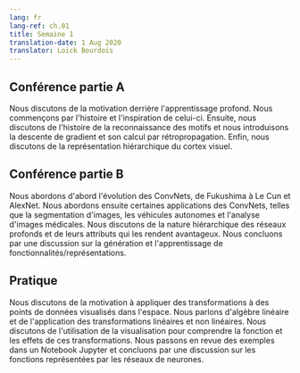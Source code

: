 ```yaml
---
lang: fr
lang-ref: ch.01
title: Semaine 1
translation-date: 1 Aug 2020
translator: Loïck Bourdois
---
```


<!--
## Lecture part A

We discuss the motivation behind deep learning. We begin with the history and inspiration of deep learning. Then we discuss the history of pattern recognition and introduce gradient descent and its computation by backpropagation. Finally, we discuss the hierarchical representation of the visual cortex.
-->


## Conférence partie A

Nous discutons de la motivation derrière l'apprentissage profond. Nous commençons par l'histoire et l'inspiration de celui-ci. Ensuite, nous discutons de l'histoire de la reconnaissance des motifs et nous introduisons la descente de gradient et son calcul par rétropropagation. Enfin, nous discutons de la représentation hiérarchique du cortex visuel.


<!--
## Lecture part B

We first discuss the evolution of CNNs, from Fukushima to LeCun to AlexNet. We then discuss some applications of CNN's, such as image segmentation, autonomous vehicles, and medical image analysis. We discuss the hierarchical nature of deep networks and the attributes of deep networks that make them advantageous. We conclude with a discussion of generating and learning features/representations.
-->

## Conférence partie B

Nous abordons d'abord l'évolution des ConvNets, de Fukushima à Le Cun et AlexNet. Nous abordons ensuite certaines applications des ConvNets, telles que la segmentation d'images, les véhicules autonomes et l'analyse d'images médicales. Nous discutons de la nature hiérarchique des réseaux profonds et de leurs attributs qui les rendent avantageux. Nous concluons par une discussion sur la génération et l'apprentissage de fonctionnalités/représentations.


<!--
## Practicum

We discuss the motivation for applying transformations to data points visualized in space. We talk about Linear Algebra and the application of linear and non-linear transformations. We discuss the use of visualization to understand the function and effects of these transformations. We walk through examples in a Jupyter Notebook and conclude with a discussion of functions represented by neural networks.
-->

## Pratique

Nous discutons de la motivation à appliquer des transformations à des points de données visualisés dans l'espace. Nous parlons d'algèbre linéaire et de l'application des transformations linéaires et non linéaires. Nous discutons de l'utilisation de la visualisation pour comprendre la fonction et les effets de ces transformations. Nous passons en revue des exemples dans un Notebook Jupyter et concluons par une discussion sur les fonctions représentées par les réseaux de neurones.

